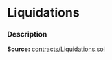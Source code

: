 # Liquidations

### Description <a id="description"></a>

**Source:** [contracts/Liquidations.sol](https://github.com/perifinance/peri-finance/blob/master/contracts/Liquidations.sol)

